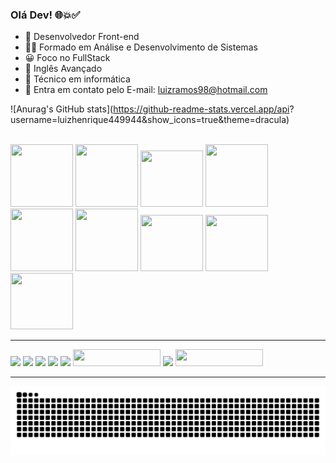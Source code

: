 ### Olá Dev! 🌐💥✅
- 🔭 Desenvolvedor Front-end
- 👨‍🎓 Formado em Análise e Desenvolvimento de Sistemas
- 😀 Foco no FullStack
- 🛑 Inglês Avançado
- 🥇 Técnico em informática
- 📩 Entra em contato pelo E-mail: luizramos98@hotmail.com


   
![Anurag's GitHub stats](https://github-readme-stats.vercel.app/api?       username=luizhenrique449944&show_icons=true&theme=dracula)
  
<div style="display: inline_block"><br>
    <img align="center alt="Luiz-HTML height="100" width="100" src="https://cdn.jsdelivr.net/gh/devicons/devicon/icons/html5/html5-original-wordmark.svg">
    <img align="center alt="Luiz-CSS height="100" width="100" src="https://cdn.jsdelivr.net/gh/devicons/devicon/icons/css3/css3-original-wordmark.svg">
    <img align="center alt="Luiz-JS height="90" width="100" src="https://cdn.jsdelivr.net/gh/devicons/devicon/icons/javascript/javascript-original.svg">
    <img align="center alt="Luiz-GIT height="100" width="100" src="https://cdn.jsdelivr.net/gh/devicons/devicon/icons/git/git-original.svg">
    <img align="center alt="Luiz-REACT height="100" width="100" src="https://cdn.jsdelivr.net/gh/devicons/devicon/icons/react/react-original.svg">
    <img align="center alt="Luiz-NODE.JS height="100" width="100" src="https://cdn.jsdelivr.net/gh/devicons/devicon/icons/nodejs/nodejs-plain.svg">
    <img src="https://cdn.jsdelivr.net/gh/devicons/devicon@latest/icons/mysql/mysql-original.svg" height="90" width="100"/>
    <img align="center alt="Luiz-TYPESCRIPT height="90" width="100" src="https://cdn.jsdelivr.net/gh/devicons/devicon/icons/typescript/typescript-original.svg"/>
    <img src="https://cdn.jsdelivr.net/gh/devicons/devicon@latest/icons/azuresqldatabase/azuresqldatabase-original.svg" height="90" width="100" />       
    <hr>
    <div>
        <a href="https://www.instagram.com/luizramos98/"><img src="https://img.shields.io/badge/Instagram-E4405F?style=for-the-badge&logo=instagram&logoColor=white" target="_blank"></a>
        <a href="https://www.linkedin.com/in/luiz-henrique-ramos-dos-santos-a7b997193/"><img src="https://img.shields.io/badge/LinkedIn-0077B5?style=for-the-badge&logo=linkedin&logoColor=white" target="_blank"></a>
        <a href="https://t.me/luizhenrique449944"><img src="https://img.shields.io/badge/Telegram-2CA5E0?style=for-the-badge&logo=telegram&logoColor=white" target="_blank"></a>
        <a href="https://github.com/luizhenrique449944?tab=repositories"><img src="https://img.shields.io/badge/GitHub-100000?style=for-the-badge&logo=github&logoColor=white" target="_blank"></a>
        <a href="https://www.facebook.com/luizhenrique.ramos.376/"><img src="https://img.shields.io/badge/Facebook-1877F2?style=for-the-badge&logo=facebook&logoColor=white" target="_blank"></a>
        <a href="https://br.pinterest.com/luizramos98/_saved/"><img src="https://aleen42.github.io/badges/src/pinterest.svg" target="_blank" height="27" width="140"></a>
        <a href="https://twitter.com/luizhen56479757"><img src="https://img.shields.io/badge/Twitter-1DA1F2?style=for-the-badge&logo=twitter&logoColor=white"></a>
        <a href="https://api.whatsapp.com/send?phone=5512997190026&text=Ol%C3%A1%20!%20Sou%20Desenvolvedor%20Luiz%20Henrique%20Ramos%20!"><img src="https://img.shields.io/badge/WhatsApp-25D366?style=for-the-badge&logo=whatsapp&logoColor=white" target="_blank" height="27" width="140"></a>
        </div>
      <hr>
   
   <div align=center>
    <img src="https://raw.githubusercontent.com/luizhenrique449944/luizhenrique449944/output/snake.svg" alt="Snake animation" />
    </div>

    
    
   


